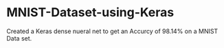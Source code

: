 # MNIST-Dataset-using-Keras

Created a Keras dense nueral net to get an Accurcy of 98.14% on a MNIST Data set.
